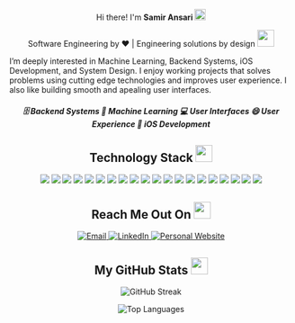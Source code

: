 <p align="center">Hi there! I'm <b>Samir Ansari </b><img src="https://media.giphy.com/media/hvRJCLFzcasrR4ia7z/giphy.gif" width="20"></p>
<p align="center">
  Software Engineering by ❤️ | Engineering solutions by design <img src="https://media4.giphy.com/media/v1.Y2lkPTc5MGI3NjExampwcmNrMWRndzlzN3VkcG5hNmFqbGFlMGhkdXlmam9oYjk2c2J0NyZlcD12MV9pbnRlcm5hbF9naWZfYnlfaWQmY3Q9Zw/povenlBAIz14s/giphy.gif" width="30">
</p>
I’m deeply interested in Machine Learning, Backend Systems, iOS Development, and System Design. I enjoy working projects that solves problems using cutting edge technologies and improves user experience. I also like building smooth and apealing user interfaces.
    <h5 align="center">🗄️ Backend Systems 🤖 Machine Learning  💻 User Interfaces  😄 User Experience 📱 iOS Development</h5>

<h2 align="center">Technology Stack <img src="./images/laptop.gif" width="30"></h2>

<p align="center">
  <!-- Programming Languages -->
  <img src="https://img.shields.io/badge/-Python-black?style=flat-square&logo=python"/>
  <img src="https://img.shields.io/badge/-Swift-orange?style=flat-square&logo=swift"/>
  <img src="https://img.shields.io/badge/-TypeScript-blue?style=flat-square&logo=typescript"/>
  <img src="https://img.shields.io/badge/-Java-black?style=flat-square&logo=java"/>
  <img src="https://img.shields.io/badge/-JavaScript-black?style=flat-square&logo=javascript"/>
  <img src="https://img.shields.io/badge/-Kotlin-purple?style=flat-square&logo=kotlin"/>
  <img src="https://img.shields.io/badge/-Go-00ADD8?style=flat-square&logo=go"/>

  <!-- Development & Frameworks -->
  <img src="https://img.shields.io/badge/-React-black?style=flat-square&logo=react"/>
  <img src="https://img.shields.io/badge/-Next.js-black?style=flat-square&logo=next.js"/>
  <img src="https://img.shields.io/badge/-Node.js-black?style=flat-square&logo=node.js"/>
  <img src="https://img.shields.io/badge/-Express.js-gray?style=flat-square&logo=express"/>
  <img src="https://img.shields.io/badge/-Angular-red?style=flat-square&logo=angular"/>
  <img src="https://img.shields.io/badge/-Tailwind%20CSS-38B2AC?style=flat-square&logo=tailwind-css"/>
  <img src="https://img.shields.io/badge/-Framer%20Motion-black?style=flat-square&logo=framer"/>

  <!-- Infrastructure & Tools -->
  <img src="https://img.shields.io/badge/-MongoDB-black?style=flat-square&logo=mongodb"/>
  <img src="https://img.shields.io/badge/-PostgreSQL-black?style=flat-square&logo=postgresql"/>
  <img src="https://img.shields.io/badge/-Google%20Cloud-black?style=flat-square&logo=google-cloud"/>
  <img src="https://img.shields.io/badge/-Docker-black?style=flat-square&logo=docker"/>
  <img src="https://img.shields.io/badge/-Git-black?style=flat-square&logo=git"/>
  <img src="https://img.shields.io/badge/-Linux-black?style=flat-square&logo=linux"/>
</p>



<h2 align="center">Reach Me Out On <img src="https://media0.giphy.com/media/jqNPzdTTxQfOgOqpO4/source.gif" width="30"></h2>

<p align="center">
  <a href="mailto:samiransari.me@gmail.com">
    <img src="https://img.shields.io/badge/samir--ansarii-green?style=flat-square&logo=Gmail&logoColor=white" alt="Email"/>
  </a>
  <a href="https://www.linkedin.com/in/samiransarii/">
    <img src="https://img.shields.io/badge/samir--ansarii-blue?style=flat-square&logo=Linkedin&logoColor=white" alt="LinkedIn"/>
  </a>
  <a href="https://www.samiransari.com/">
    <img src="https://img.shields.io/badge/samir--ansarii-green?style=flat-square&logo=internet-explorer&logoColor=white" alt="Personal Website"/>
  </a>
</p>

<h2 align="center">My GitHub Stats <img src="https://media.giphy.com/media/VgCDAzcKvsR6OM0uWg/giphy.gif" width="30"></h2>

<p align="center">
  <img src="https://github-readme-streak-stats.herokuapp.com/?user=samiransarii&show_icons=true&locale=en&layout=compact&theme=radical&line_height=0" alt="GitHub Streak"/>
</p>

<p align="center">
  <img src="https://github-readme-stats.vercel.app/api/top-langs/?username=samiransarii&hide=html,css,shaderlab,basic,jupyter%20notebook,hlsl&theme=radical" alt="Top Languages"/>
</p>
